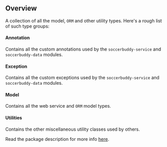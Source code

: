 ## Overview

A collection of all the model, `ORM` and other utility types. Here's a rough list of such type groups: 

#### Annotation

Contains all the custom annotations used by the `soccerbuddy-service` and `soccerbuddy-data` modules. 

#### Exception

Contains all the custom exceptions used by the `soccerbuddy-service` and `soccerbuddy-data` modules.

#### Model

Contains all the web service and `ORM` model types.

#### Utilities

Contains the other miscellaneous utility classes used by others.

Read the package description for more info [here](apidocs/index.html).
